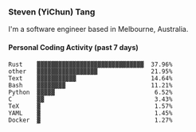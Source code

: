 ### Steven (YiChun) Tang

I'm a software engineer based in Melbourne, Australia.

#### Personal Coding Activity (past 7 days)
```
Rust    ▓▓▓▓▓▓▓▓▓▓▓▓▓▓▓▓▓▓▓▓▓▓▓▓▓▓▓▓▓▓  37.96%
other   ▓▓▓▓▓▓▓▓▓▓▓▓▓▓▓▓▓               21.95%
Text    ▓▓▓▓▓▓▓▓▓▓▓                     14.64%
Bash    ▓▓▓▓▓▓▓▓                        11.21%
Python  ▓▓▓▓▓                            6.52%
C       ▓▓                               3.43%
TeX     ▓                                1.57%
YAML    ▓                                1.45%
Docker  ▓                                1.27%
```
